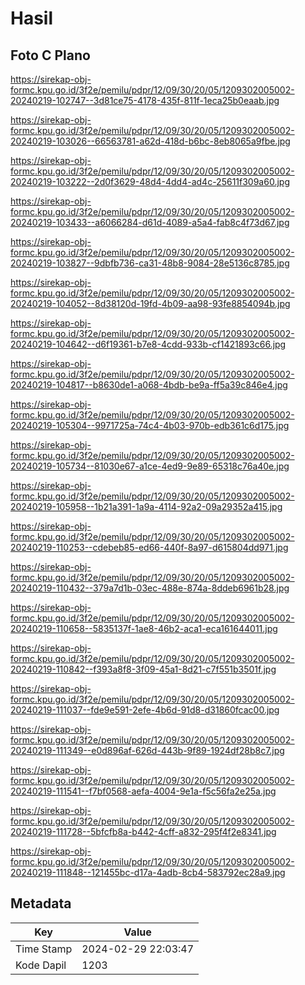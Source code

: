 # Hasil

## Foto C Plano

https://sirekap-obj-formc.kpu.go.id/3f2e/pemilu/pdpr/12/09/30/20/05/1209302005002-20240219-102747--3d81ce75-4178-435f-811f-1eca25b0eaab.jpg

https://sirekap-obj-formc.kpu.go.id/3f2e/pemilu/pdpr/12/09/30/20/05/1209302005002-20240219-103026--66563781-a62d-418d-b6bc-8eb8065a9fbe.jpg

https://sirekap-obj-formc.kpu.go.id/3f2e/pemilu/pdpr/12/09/30/20/05/1209302005002-20240219-103222--2d0f3629-48d4-4dd4-ad4c-25611f309a60.jpg

https://sirekap-obj-formc.kpu.go.id/3f2e/pemilu/pdpr/12/09/30/20/05/1209302005002-20240219-103433--a6066284-d61d-4089-a5a4-fab8c4f73d67.jpg

https://sirekap-obj-formc.kpu.go.id/3f2e/pemilu/pdpr/12/09/30/20/05/1209302005002-20240219-103827--9dbfb736-ca31-48b8-9084-28e5136c8785.jpg

https://sirekap-obj-formc.kpu.go.id/3f2e/pemilu/pdpr/12/09/30/20/05/1209302005002-20240219-104052--8d38120d-19fd-4b09-aa98-93fe8854094b.jpg

https://sirekap-obj-formc.kpu.go.id/3f2e/pemilu/pdpr/12/09/30/20/05/1209302005002-20240219-104642--d6f19361-b7e8-4cdd-933b-cf1421893c66.jpg

https://sirekap-obj-formc.kpu.go.id/3f2e/pemilu/pdpr/12/09/30/20/05/1209302005002-20240219-104817--b8630de1-a068-4bdb-be9a-ff5a39c846e4.jpg

https://sirekap-obj-formc.kpu.go.id/3f2e/pemilu/pdpr/12/09/30/20/05/1209302005002-20240219-105304--9971725a-74c4-4b03-970b-edb361c6d175.jpg

https://sirekap-obj-formc.kpu.go.id/3f2e/pemilu/pdpr/12/09/30/20/05/1209302005002-20240219-105734--81030e67-a1ce-4ed9-9e89-65318c76a40e.jpg

https://sirekap-obj-formc.kpu.go.id/3f2e/pemilu/pdpr/12/09/30/20/05/1209302005002-20240219-105958--1b21a391-1a9a-4114-92a2-09a29352a415.jpg

https://sirekap-obj-formc.kpu.go.id/3f2e/pemilu/pdpr/12/09/30/20/05/1209302005002-20240219-110253--cdebeb85-ed66-440f-8a97-d615804dd971.jpg

https://sirekap-obj-formc.kpu.go.id/3f2e/pemilu/pdpr/12/09/30/20/05/1209302005002-20240219-110432--379a7d1b-03ec-488e-874a-8ddeb6961b28.jpg

https://sirekap-obj-formc.kpu.go.id/3f2e/pemilu/pdpr/12/09/30/20/05/1209302005002-20240219-110658--5835137f-1ae8-46b2-aca1-eca161644011.jpg

https://sirekap-obj-formc.kpu.go.id/3f2e/pemilu/pdpr/12/09/30/20/05/1209302005002-20240219-110842--f393a8f8-3f09-45a1-8d21-c7f551b3501f.jpg

https://sirekap-obj-formc.kpu.go.id/3f2e/pemilu/pdpr/12/09/30/20/05/1209302005002-20240219-111037--fde9e591-2efe-4b6d-91d8-d31860fcac00.jpg

https://sirekap-obj-formc.kpu.go.id/3f2e/pemilu/pdpr/12/09/30/20/05/1209302005002-20240219-111349--e0d896af-626d-443b-9f89-1924df28b8c7.jpg

https://sirekap-obj-formc.kpu.go.id/3f2e/pemilu/pdpr/12/09/30/20/05/1209302005002-20240219-111541--f7bf0568-aefa-4004-9e1a-f5c56fa2e25a.jpg

https://sirekap-obj-formc.kpu.go.id/3f2e/pemilu/pdpr/12/09/30/20/05/1209302005002-20240219-111728--5bfcfb8a-b442-4cff-a832-295f4f2e8341.jpg

https://sirekap-obj-formc.kpu.go.id/3f2e/pemilu/pdpr/12/09/30/20/05/1209302005002-20240219-111848--121455bc-d17a-4adb-8cb4-583792ec28a9.jpg


## Metadata

| Key        | Value               |
| ---------- | ------------------- |
| Time Stamp | 2024-02-29 22:03:47 |
| Kode Dapil | 1203                |



